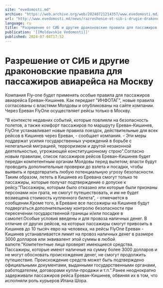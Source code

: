```yaml
---
site: "evedomosti.md"
archive: "https://web.archive.org/web/20240721214357/www.evedomosti.md/news/razreshenie-ot-sib-i-drugie-drakonovskie-pravila-dlya-passaz"
url: "http://www.evedomosti.md/news/razreshenie-ot-sib-i-drugie-drakonovskie-pravila-dlya-passaz"
language: ru
title: "Разрешение от СИБ и другие драконовские правила для пассажиров авиарейса на Москву"
publication: '[[Moldavskie Vedomosti]]'
published: 2024-07-04T17:52
---
```


# Разрешение от СИБ и другие драконовские правила для пассажиров авиарейса на Москву

Компания Fly-one будет применять особые правила для пассажиров авиарейса Ереван-Кишинев. Как передает "ИНФОТАГ", новые правила согласованы с властями Молдовы и опубликованы на сайте компании. Через Ереван FlyOne осуществляет рейсы только в Москву.

"В контексте недавних событий, которые повлияли на безопасность полетов, а также комфорт пассажиров по маршруту Ереван-Кишинев, FlyOne устанавливает новые правила поездок, действительные для всех рейсов в Кишинев через Ереван, - сообщает компания. - Эти меры поддержат усилия государственных учреждений в борьбе с нелегальной миграцией, терроризмом и другой незаконной деятельностью, угрожающей конституционному строю".Согласно новым правилам, список пассажиров рейсов Ереван-Кишинев будет передан компетентным органам Молдовы перед вылетом; власти будут проводить дополнительные проверки до взлета и посадки, чтобы выявить и предотвратить любую потенциальную угрозу безопасности. Таким образом, лететь в Кишинев из Еревана смогут только те пассажиры, которые получат подтверждение о допуске к рейсу."Пассажиры, которым было отказано или которые были признаны персонами нон грата, не смогут путешествовать, и им не будет возмещена стоимость купленного билета", - отмечается в сообщении.Кроме того, в Ереване все пассажиры на Кишинев будут подвергаться дополнительному контролю безопасности при пересечении государственной границы и/или посадке в самолет.Особые условия введены и для провоза наличных денег. В отличие от других рейсов, на которых пассажиры смогут привозить в Кишинев до 10 тысяч евро на человека, на рейсы FlyOne Ереван - Кишинев устанавливается лимит на провоз наличных денег в размере 3000 долларов или эквивалент этой суммы в любой валюте."Компетентные лица проверят имеющиеся средства. Пассажиры, которые имеют наличные на сумму более 3000 долларов и не могут обосновать происхождение денег, не смогут продолжить путешествие. Происхождение средств может быть подтверждено официальными документами, выданными государственными органами, работодателем, договорами купли-продажи и т.п.".Ранее неоднократно задерживали пассажиров рейса Ереван-Кишинев, обвиняя их в том, что исполняли роль курьеров Илана Шора.